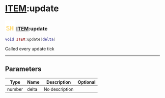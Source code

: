 # [ITEM](../item/README.md):update

### <img src="../../.gitbook/assets/shared.png" width="32" height="32" /> [ITEM](../item/README.md):update

```lua
void ITEM:update(delta)
```

Called every update tick<br>

-----------------
## Parameters

| Type   | Name | Description | Optional |
| ------ | ---- | ----------- | -------: |
| number | delta | No description |   |

